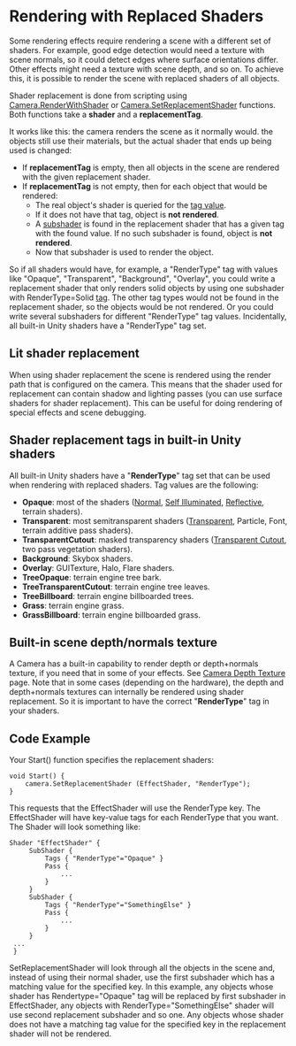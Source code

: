 Rendering with Replaced Shaders
===============================


Some rendering effects require rendering a scene with a different set of shaders. For example, good edge detection would need a texture with scene normals, so it could detect edges where surface orientations differ. Other effects might need a texture with scene depth, and so on. To achieve this, it is possible to render the scene with replaced shaders of all objects.

Shader replacement is done from scripting using [Camera.RenderWithShader](ScriptRef:Camera.RenderWithShader.html) or [Camera.SetReplacementShader](ScriptRef:Camera.SetReplacementShader.html) functions. Both functions take a __shader__ and a __replacementTag__.

It works like this: the camera renders the scene as it normally would. the objects still use their materials, but the actual shader that ends up being used is changed:

* If __replacementTag__ is empty, then all objects in the scene are rendered with the given replacement shader.
* If __replacementTag__ is not empty, then for each object that would be rendered:
    * The real object's shader is queried for the [tag value](SL-SubShaderTags).
    * If it does not have that tag, object is **not rendered**.
    * A [subshader](SL-SubShader) is found in the replacement shader that has a given tag with the found value. If no such subshader is found, object is **not rendered**.
    * Now that subshader is used to render the object.


So if all shaders would have, for example, a "RenderType" tag with values like "Opaque", "Transparent", "Background", "Overlay", you could write a replacement shader that only renders solid objects by using one subshader with RenderType=Solid [tag](SL-SubShaderTags). The other tag types would not be found in the replacement shader, so the objects would be not rendered. Or you could write several subshaders for different "RenderType" tag values. Incidentally, all built-in Unity shaders have a "RenderType" tag set.

Lit shader replacement
----------------------


When using shader replacement the scene is rendered using the render path that is configured on the camera. This means that the shader used for replacement can contain shadow and lighting passes (you can use surface shaders for shader replacement). This can be useful for doing rendering of special effects and scene debugging.

Shader replacement tags in built-in Unity shaders
-------------------------------------------------


All built-in Unity shaders have a "__RenderType__" tag set that can be used when rendering with replaced shaders. Tag values are the following:

* __Opaque__: most of the shaders ([Normal](shader-NormalFamily), [Self Illuminated](shader-SelfIllumFamily), [Reflective](shader-ReflectiveFamily), terrain shaders).
* __Transparent__: most semitransparent shaders ([Transparent](shader-TransparentFamily), Particle, Font, terrain additive pass shaders).
* __TransparentCutout__: masked transparency shaders ([Transparent Cutout](shader-TransparentCutoutFamily), two pass vegetation shaders).
* __Background__: Skybox shaders.
* __Overlay__: GUITexture, Halo, Flare shaders.
* __TreeOpaque__: terrain engine tree bark.
* __TreeTransparentCutout__: terrain engine tree leaves.
* __TreeBillboard__: terrain engine billboarded trees.
* __Grass__: terrain engine grass.
* __GrassBillboard__: terrain engine billboarded grass.


Built-in scene depth/normals texture
------------------------------------


A Camera has a built-in capability to render depth or depth+normals texture, if you need that in some of your effects. See [Camera Depth Texture](SL-CameraDepthTexture) page. Note that in some cases (depending on the hardware), the depth and depth+normals textures can internally be rendered using shader replacement. So it is important to have the correct "__RenderType__" tag in your shaders.

Code Example
------------

Your Start() function specifies the replacement shaders:

````
void Start() {
    camera.SetReplacementShader (EffectShader, "RenderType");
}
````
This requests that the EffectShader will use the RenderType key.  The EffectShader will have key-value tags for each RenderType that you want.  The Shader will look something like:

````
Shader "EffectShader" {
     SubShader {
         Tags { "RenderType"="Opaque" }
         Pass {
             ...
         }
     }
     SubShader {
         Tags { "RenderType"="SomethingElse" }
         Pass {
             ...
         }
     }
 ...
 }
````
SetReplacementShader will look through all the objects in the scene and, instead of using their normal shader, use the first subshader which has a matching value for the specified key.  In this example, any objects whose shader has Rendertype="Opaque" tag will be replaced by first subshader in EffectShader, any objects with RenderType="SomethingElse" shader will use second replacement subshader and so one.  Any objects whose shader does not have a matching tag value for the specified key in the replacement shader will not be rendered.





